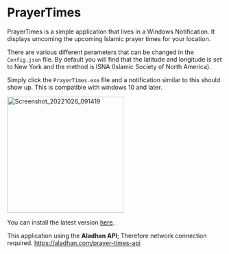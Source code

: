 # PrayerTimes
PrayerTimes is a simple application that lives in a Windows Notification. It displays umcoming the upcoming Islamic prayer times for your location. 

There are various different perameters that can be changed in the `Config.json` file. By default you will find that the latitude and longitude is set to New York and the method is ISNA (Islamic Society of North America).

Simply click the `PrayerTimes.exe` file and a notification similar to this should show up. This is compatible with windows 10 and later.

<img width="271" alt="Screenshot_20221026_091419" src="https://user-images.githubusercontent.com/80134790/198168183-5ede569c-1675-430b-afab-e54bce8a4791.png">

You can install the latest version [here](https://github.com/RSLATECH/PrayerTimes/releases).

This application using the **Aladhan API**; Therefore network connection required.  https://aladhan.com/prayer-times-api 
